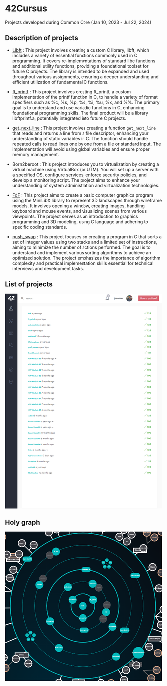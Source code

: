# 42Cursus
Projects developed during Common Core (Jan 10, 2023 - Jul 22, 2024)

## Description of projects


- [Libft](https://github.com/jesuserr/42cursus_libft) : This project involves creating a custom C library, libft, which includes a variety of essential functions commonly used in C programming. It covers re-implementations of standard libc functions and additional utility functions, providing a foundational toolset for future C projects. The library is intended to be expanded and used throughout various assignments, ensuring a deeper understanding and efficient utilization of fundamental C functions.

- [ft_printf](https://github.com/jesuserr/42cursus_ft_printf) : This project involves creating ft_printf, a custom implementation of the printf function in C, to handle a variety of format specifiers such as %c, %s, %p, %d, %i, %u, %x, and %%. The primary goal is to understand and use variadic functions in C, enhancing foundational programming skills. The final product will be a library libftprintf.a, potentially integrated into future C projects.

- [get_next_line](https://github.com/jesuserr/42cursus_get_next_line) : This project involves creating a function `get_next_line` that reads and returns a line from a file descriptor, enhancing your understanding of static variables in C. The function should handle repeated calls to read lines one by one from a file or standard input. The implementation will avoid using global variables and ensure proper memory management.

- Born2beroot : This project introduces you to virtualization by creating a virtual machine using VirtualBox (or UTM). You will set up a server with a specified OS, configure services, enforce security policies, and develop a monitoring script. The project aims to enhance your understanding of system administration and virtualization technologies.

- [FdF](https://github.com/jesuserr/42cursus_fdf) : This project aims to create a basic computer graphics program using the MiniLibX library to represent 3D landscapes through wireframe models. It involves opening a window, creating images, handling keyboard and mouse events, and visualizing scenes from various viewpoints. The project serves as an introduction to graphics programming and 3D modeling, using C language and adhering to specific coding standards.

- [push_swap](https://github.com/jesuserr/42cursus_push_swap) : This project focuses on creating a program in C that sorts a set of integer values using two stacks and a limited set of instructions, aiming to minimize the number of actions performed. The goal is to understand and implement various sorting algorithms to achieve an optimized solution. The project emphasizes the importance of algorithm complexity and practical implementation skills essential for technical interviews and development tasks​.

## List of projects
![List of projects](https://github.com/jesuserr/42Cursus/blob/main/resources/list_of_projects.png)

## Holy graph
![Holy graph](https://github.com/jesuserr/42Cursus/blob/main/resources/holy_graph_square.png)

